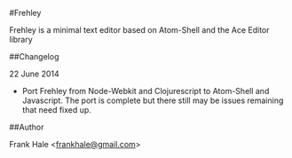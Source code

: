 #Frehley

Frehley is a minimal text editor based on Atom-Shell and the Ace Editor library

##Changelog

22 June 2014

- Port Frehley from Node-Webkit and Clojurescript to Atom-Shell and Javascript. The
  port is complete but there still may be issues remaining that need fixed up.

##Author

Frank Hale &lt;frankhale@gmail.com&gt;